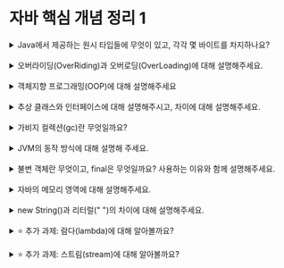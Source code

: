 
# 자바 핵심 개념 정리 1
<details>
<summary>Java에서 제공하는 원시 타입들에 무엇이 있고, 각각 몇 바이트를 차지하나요?</summary>
<div markdown="1">
byte: 1바이트
short: 2바이트   
int: 4바이트
long: 8바이트
float: 4바이트
double: 8바이트
char: 2바이트
boolean: JVM 및 컴파일러에 따라 다를 수 있지만 보통 1바이트
</div>
</details>
<br>

<details>
<summary>오버라이딩(OverRiding)과 오버로딩(OverLoading)에 대해 설명해주세요.</summary>
<div markdown="1">
- 오버라이딩: 서브클래스가 슈퍼클래스의 메소드를 재정의하여 사용하는 것. 메소드 시그니처는 같지만 구현이 다를 수 있다.
- 오버로딩: 같은 이름의 메소드가 여러 개 정의되어, 매개변수의 타입, 개수, 순서가 다른 경우를 가리킨다.

</div>
</details>
<br>

<details>
<summary>객체지향 프로그래밍(OOP)에 대해 설명해주세요</summary>
<div markdown="1">
객체지향 프로그래밍은 프로그램을 객체들의 모임으로 바라보고, 이들 간의 상호작용으로 프로그램을 구성하는 프로그래밍 패러다임이다. 주요 특징으로는 캡슐화, 상속, 다형성이 있다.
</div>
</details>
<br>

<details>
<summary>추상 클래스와 인터페이스에 대해 설명해주시고, 차이에 대해 설명해주세요.</summary>
<div markdown="1">
추상 클래스: 하나 이상의 추상 메소드를 포함하는 클래스로, 객체를 생성할 수 없다. 일반 메소드와 필드를 가질 수 있다.

인터페이스: 모든 메소드가 추상 메소드인 클래스로, 다중 상속을 지원하며, 다른 클래스들이 특정 동작을 공유할 수 있도록 한다.
</div>
</details>
<br>

<details>
<summary>가비지 컬렉션(gc)란 무엇일까요?</summary>
<div markdown="1">
가비지 컬렉션은 사용하지 않는 메모리를 자동으로 회수하는 프로세스를 가리킨다. Java에서는 JVM이 동적으로 할당된 메모리를 관리하고, 더 이상 사용되지 않는 객체를 찾아 메모리를 해제한다.
</div>
</details>
<br>

<details>
<summary>JVM의 동작 방식에 대해 설명해 주세요.</summary>
<div markdown="1">
JVM은 Java 가상 머신의 약자로, Java 바이트코드를 실행하는 역할을 한다. JVM은 클래스 로더를 통해 클래스 파일을 로드하고, 바이트코드를 해석하여 실행한다. 이때 JIT(Just-In-Time) 컴파일러를 사용하여 바이트코드를 네이티브 코드로 변환하고 실행한다.
</div>
</details>
<br>

<details>
<summary>불변 객체란 무엇이고, final은 무엇일까요? 사용하는 이유와 함께 설명해주세요.</summary>
<div markdown="1">
불변 객체는 생성된 후에 상태를 변경할 수 없는 객체를 가리킨다. final 키워드는 해당 변수, 메소드, 클래스 등을 수정할 수 없게 한다. 이를 통해 불변성을 유지하고, 다중 스레드 환경에서 안전성을 보장할 수 있다.
</div>
</details>
<br>

<details>
<summary>자바의 메모리 영역에 대해 설명해주세요.</summary>
<div markdown="1">
스택(Stack): 지역 변수, 메소드 호출, 스레드 관련 정보 등이 저장된다.
힙(Heap): 동적으로 할당된 객체들이 저장된다.
메소드 영역(Method Area 또는 PermGen): 클래스 정보, 상수, 정적 변수 등이 저장된다.
네이티브 메소드 스택(Native Method Stack): 네이티브 메소드 호출 정보가 저장된다.
</div>
</details>
<br>

<details>
<summary>new String()과 리터럴(" ")의 차이에 대해 설명해주세요.</summary>
<div markdown="1">
new String(): 매번 호출될 때마다 새로운 문자열 객체를 생성한다.

리터럴(" "): 컴파일 시점에 이미 문자열이 상수 풀(Constant Pool)에 저장되어 있고, 동일한 문자열 리터럴은 같은 객체를 참조한다. 따라서 더 효율적이다.
</div>
</details>
<br>

<details>
<summary>⭐️ 추가 과제: 람다(lambda)에 대해 알아볼까요?</summary>
<div markdown="1">
// 내용 입력
</div>
</details>
<br>

<details>
<summary>⭐️ 추가 과제: 스트림(stream)에 대해 알아볼까요?</summary>
<div markdown="1">
// 내용 입력
</div>
</details>
<br>
